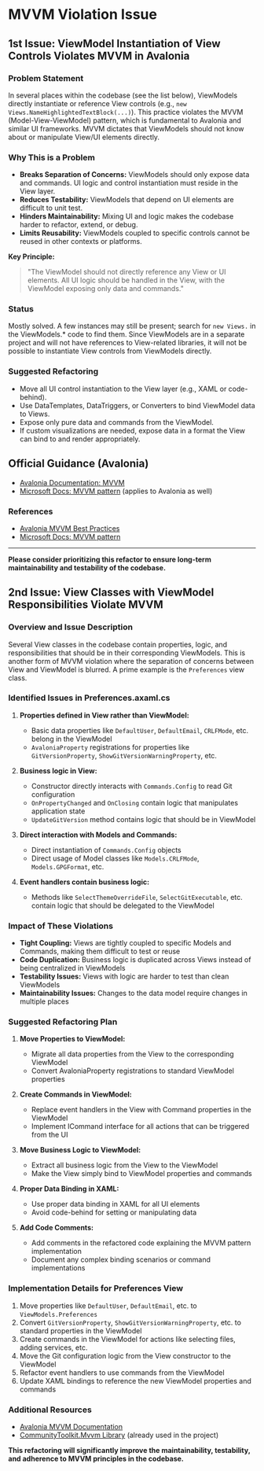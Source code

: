 # MVVM Violation Issue

## 1st Issue: ViewModel Instantiation of View Controls Violates MVVM in Avalonia

### Problem Statement

In several places within the codebase (see the list below), ViewModels directly instantiate or reference View controls (e.g., `new Views.NameHighlightedTextBlock(...)`). This practice violates the MVVM (Model-View-ViewModel) pattern, which is fundamental to Avalonia and similar UI frameworks. MVVM dictates that ViewModels should not know about or manipulate View/UI elements directly.

### Why This is a Problem

- **Breaks Separation of Concerns:** ViewModels should only expose data and commands. UI logic and control instantiation must reside in the View layer.
- **Reduces Testability:** ViewModels that depend on UI elements are difficult to unit test.
- **Hinders Maintainability:** Mixing UI and logic makes the codebase harder to refactor, extend, or debug.
- **Limits Reusability:** ViewModels coupled to specific controls cannot be reused in other contexts or platforms.

**Key Principle:**
> "The ViewModel should not directly reference any View or UI elements. All UI logic should be handled in the View, with the ViewModel exposing only data and commands."

### Status

Mostly solved. A few instances may still be present; search for `new Views.` in the ViewModels.* code to find them. Since ViewModels are in a separate project and will not have references to View-related libraries, it will not be possible to instantiate View controls from ViewModels directly.

### Suggested Refactoring

- Move all UI control instantiation to the View layer (e.g., XAML or code-behind).
- Use DataTemplates, DataTriggers, or Converters to bind ViewModel data to Views.
- Expose only pure data and commands from the ViewModel.
- If custom visualizations are needed, expose data in a format the View can bind to and render appropriately.

## Official Guidance (Avalonia)

- [Avalonia Documentation: MVVM](https://docs.avaloniaui.net/docs/concepts/mvvm)
- [Microsoft Docs: MVVM pattern](https://learn.microsoft.com/en-us/dotnet/desktop/wpf/data/?view=netdesktop-8.0#the-model-view-viewmodel-pattern) (applies to Avalonia as well)

### References

- [Avalonia MVVM Best Practices](https://docs.avaloniaui.net/docs/concepts/mvvm)
- [Microsoft Docs: MVVM pattern](https://learn.microsoft.com/en-us/dotnet/desktop/wpf/data/?view=netdesktop-8.0#the-model-view-viewmodel-pattern)

---

**Please consider prioritizing this refactor to ensure long-term maintainability and testability of the codebase.**

## 2nd Issue: View Classes with ViewModel Responsibilities Violate MVVM

### Overview and Issue Description

Several View classes in the codebase contain properties, logic, and responsibilities that should be in their corresponding ViewModels. This is another form of MVVM violation where the separation of concerns between View and ViewModel is blurred. A prime example is the `Preferences` view class.

### Identified Issues in Preferences.axaml.cs

1. **Properties defined in View rather than ViewModel:**
   - Basic data properties like `DefaultUser`, `DefaultEmail`, `CRLFMode`, etc. belong in the ViewModel
   - `AvaloniaProperty` registrations for properties like `GitVersionProperty`, `ShowGitVersionWarningProperty`, etc.

2. **Business logic in View:**
   - Constructor directly interacts with `Commands.Config` to read Git configuration
   - `OnPropertyChanged` and `OnClosing` contain logic that manipulates application state
   - `UpdateGitVersion` method contains logic that should be in ViewModel

3. **Direct interaction with Models and Commands:**
   - Direct instantiation of `Commands.Config` objects
   - Direct usage of Model classes like `Models.CRLFMode`, `Models.GPGFormat`, etc.

4. **Event handlers contain business logic:**
   - Methods like `SelectThemeOverrideFile`, `SelectGitExecutable`, etc. contain logic that should be delegated to the ViewModel

### Impact of These Violations

- **Tight Coupling:** Views are tightly coupled to specific Models and Commands, making them difficult to test or reuse
- **Code Duplication:** Business logic is duplicated across Views instead of being centralized in ViewModels
- **Testability Issues:** Views with logic are harder to test than clean ViewModels
- **Maintainability Issues:** Changes to the data model require changes in multiple places

### Suggested Refactoring Plan

1. **Move Properties to ViewModel:**
   - Migrate all data properties from the View to the corresponding ViewModel
   - Convert AvaloniaProperty registrations to standard ViewModel properties

2. **Create Commands in ViewModel:**
   - Replace event handlers in the View with Command properties in the ViewModel
   - Implement ICommand interface for all actions that can be triggered from the UI

3. **Move Business Logic to ViewModel:**
   - Extract all business logic from the View to the ViewModel
   - Make the View simply bind to ViewModel properties and commands

4. **Proper Data Binding in XAML:**
   - Use proper data binding in XAML for all UI elements
   - Avoid code-behind for setting or manipulating data

5. **Add Code Comments:**
   - Add comments in the refactored code explaining the MVVM pattern implementation
   - Document any complex binding scenarios or command implementations

### Implementation Details for Preferences View

1. Move properties like `DefaultUser`, `DefaultEmail`, etc. to `ViewModels.Preferences`
2. Convert `GitVersionProperty`, `ShowGitVersionWarningProperty`, etc. to standard properties in the ViewModel
3. Create commands in the ViewModel for actions like selecting files, adding services, etc.
4. Move the Git configuration logic from the View constructor to the ViewModel
5. Refactor event handlers to use commands from the ViewModel
6. Update XAML bindings to reference the new ViewModel properties and commands

### Additional Resources

- [Avalonia MVVM Documentation](https://docs.avaloniaui.net/docs/concepts/mvvm)
- [CommunityToolkit.Mvvm Library](https://learn.microsoft.com/en-us/dotnet/communitytoolkit/mvvm/) (already used in the project)

**This refactoring will significantly improve the maintainability, testability, and adherence to MVVM principles in the codebase.**
